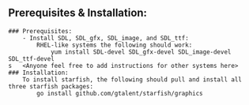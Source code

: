 ## Prerequisites & Installation:
	### Prerequisites:
		- Install SDL, SDL_gfx, SDL_image, and SDL_ttf:
			RHEL-like systems the following should work:
				yum install SDL-devel SDL_gfx-devel SDL_image-devel SDL_ttf-devel
	s	<Anyone feel free to add instructions for other systems here>
	### Installation:
		To install starfish, the following should pull and install all three starfish packages:
			go install github.com/gtalent/starfish/graphics
